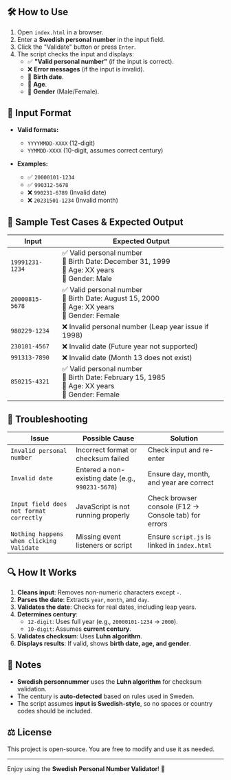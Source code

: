 
## 🛠️ How to Use
1. Open `index.html` in a browser.
2. Enter a **Swedish personal number** in the input field.
3. Click the "Validate" button or press `Enter`.
4. The script checks the input and displays:
   - ✅ **"Valid personal number"** (if the input is correct).
   - ❌ **Error messages** (if the input is invalid).
   - 📅 **Birth date**.
   - 🎂 **Age**.
   - 🚻 **Gender** (Male/Female).

## 📝 Input Format
- **Valid formats:**
  - `YYYYMMDD-XXXX` (12-digit)
  - `YYMMDD-XXXX` (10-digit, assumes correct century)

- **Examples:**
  - ✅ `20000101-1234`
  - ✅ `990312-5678`
  - ❌ `990231-6789` (Invalid date)
  - ❌ `20231501-1234` (Invalid month)

## 🧪 Sample Test Cases & Expected Output

| **Input**           | **Expected Output**                           |
|---------------------|---------------------------------------------|
| `19991231-1234`    | ✅ Valid personal number <br> 📅 Birth Date: December 31, 1999 <br> 🎂 Age: XX years <br> 🚻 Gender: Male |
| `20000815-5678`    | ✅ Valid personal number <br> 📅 Birth Date: August 15, 2000 <br> 🎂 Age: XX years <br> 🚻 Gender: Female |
| `980229-1234`      | ❌ Invalid personal number (Leap year issue if 1998) |
| `230101-4567`      | ❌ Invalid date (Future year not supported) |
| `991313-7890`      | ❌ Invalid date (Month 13 does not exist) |
| `850215-4321`      | ✅ Valid personal number <br> 📅 Birth Date: February 15, 1985 <br> 🎂 Age: XX years <br> 🚻 Gender: Female |

## 🔧 Troubleshooting
| **Issue**                   | **Possible Cause**                          | **Solution** |
|-----------------------------|--------------------------------------------|-------------|
| `Invalid personal number`   | Incorrect format or checksum failed        | Check input and re-enter |
| `Invalid date`              | Entered a non-existing date (e.g., `990231-5678`) | Ensure day, month, and year are correct |
| `Input field does not format correctly` | JavaScript is not running properly | Check browser console (F12 → Console tab) for errors |
| `Nothing happens when clicking Validate` | Missing event listeners or script | Ensure `script.js` is linked in `index.html` |

## 🔍 How It Works
1. **Cleans input**: Removes non-numeric characters except `-`.
2. **Parses the date**: Extracts `year`, `month`, and `day`.
3. **Validates the date**: Checks for real dates, including leap years.
4. **Determines century**:
   - `12-digit`: Uses full year (e.g., `20000101-1234` → `2000`).
   - `10-digit`: Assumes **current century**.
5. **Validates checksum**: Uses **Luhn algorithm**.
6. **Displays results**: If valid, shows **birth date, age, and gender**.

## 📌 Notes
- **Swedish personnummer** uses the **Luhn algorithm** for checksum validation.
- The century is **auto-detected** based on rules used in Sweden.
- The script assumes **input is Swedish-style**, so no spaces or country codes should be included.

## ⚖️ License
This project is open-source. You are free to modify and use it as needed.

---

Enjoy using the **Swedish Personal Number Validator**! 🎉